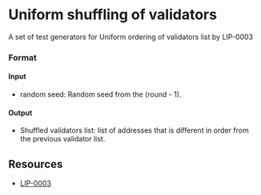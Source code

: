 # Uniform shuffling of validators

A set of test generators for Uniform ordering of validators list by LIP-0003

### Format

#### Input

- random seed: Random seed from the (round - 1).

#### Output

- Shuffled validators list: list of addresses that is different in order from the previous validator list.

## Resources

- [LIP-0003](https://github.com/Klayrhq/lips/blob/master/proposals/lip-0003.md)
